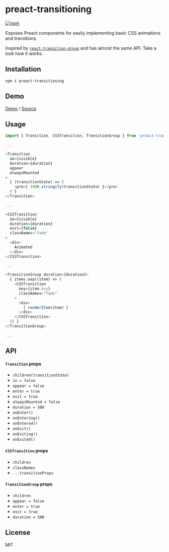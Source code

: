 # preact-transitioning

[![npm](https://img.shields.io/npm/v/preact-transitioning.svg)](https://www.npmjs.com/package/preact-transitioning)

Exposes Preact components for easily implementing basic CSS animations and transitions.

Inspired by [`react-transition-group`](https://reactcommunity.org/react-transition-group/) and has almost the same API. Take a look how it works.


## Installation
  
```
npm i preact-transitioning
```

## Demo

[Demo](https://fakundo.github.io/preact-transitioning/)
/
[Source](https://github.com/fakundo/preact-transitioning/tree/master/examples)

## Usage

```javascript
import { Transition, CSSTransition, TransitionGroup } from 'preact-transitioning'

...

<Transition
  in={visible}
  duration={duration}
  appear
  alwaysMounted
>
  { (transitionState) => (
    <pre>{ JSON.stringify(transitionState) }</pre>
  ) }
</Transition>

...

<CSSTransition
  in={visible}
  duration={duration}
  exit={false}
  classNames="fade"
>
  <div>
    Animated
  </div>
</CSSTransition>

...

<TransitionGroup duration={duration}>
  { items.map((item) => (
    <CSSTransition
      key={item.key}
      classNames="fade"
    >
      <div>
        { renderItem(item) }
      </div>
    </CSSTransition>
  )) }
</TransitionGroup>

...
```

## API

#### `Transition` props

- `children(transitionState)`
- `in = false`
- `appear = false`
- `enter = true`
- `exit = true`
- `alwaysMounted = false`
- `duration = 500`
- `onEnter()`
- `onEntering()`
- `onEntered()`
- `onExit()`
- `onExiting()`
- `onExited()`

#### `CSSTransition` props

- `children`
- `classNames`
- `...transitionProps`

#### `TransitionGroup` props

- `children`
- `appear = false`
- `enter = true`
- `exit = true`
- `duration = 500`

## License

MIT
